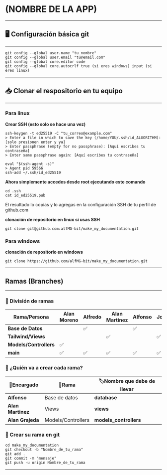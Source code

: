 # (NOMBRE DE LA APP)
---
## 🖥️ Configuración básica git
---
```shell
git config --global user.name "tu_nombre"
git config --global user.email "tu@email.com"
git config --global core.editor code
git config --global core.autocrlf true (si eres windows) input (si eres linux)
```
---
## 📥 Clonar el respositorio en tu equipo
---
### Para linux

**Crear SSH (esto solo se hace una vez)**

```shell
ssh-keygen -t ed25519 -C "tu_correo@example.com"
> Enter a file in which to save the key (/home/YOU/.ssh/id_ALGORITHM):[solo presionen enter y ya]
> Enter passphrase (empty for no passphrase): [Aquí escribes tu contraseña]
> Enter same passphrase again: [Aquí escribes tu contraseña]
```

```shell
eval "$(ssh-agent -s)"
> Agent pid 59566
ssh-add ~/.ssh/id_ed25519
```

**Ahora simplemente accedes desde root ejecutando este comando**

```shell
cd .ssh
cat id_ed25519.pub
```

El resultado lo copias y lo agregas en la configuración SSH de tu perfil de github.com

**clonación de repositorio en linux si usas SSH**

```shell
git clone git@github.com:alfMG-bit/make_my_documentation.git
```

### Para windows

**clonación de repositorio en windows**

```shell
git clone https://github.com/alfMG-bit/make_my_documentation.git
```

---

## Ramas (Branches)
---
### 🔗 División de ramas

| Rama/Persona           | Alan Moreno | Alfredo | Alan Martinez | Alfonso | Job |
| ---------------------- | ----------- | ------- | ------------- | ------- | --- |
| **Base de Datos**      |             | ✅       |               | ✅       |     |
| **Tailwind/Views**     |             |         | ✅             |         | ✅   |
| **Models/Controllers** | ✅           |         |               |         |     |
| **main**               | ✅           | ✅       | ✅             | ✅       | ✅   |

### 👤 ¿Quién va a crear cada rama?

| 👤Encargado       | 🔗Rama             | 🏷️Nombre que debe de llevar |
| ----------------- | ------------------ | ---------------------------- |
| **Alfonso**       | Base de datos      | **database**                 |
| **Alan Martinez** | Views              | **views**                    |
| **Alan Grajeda**  | Models/Controllers | **models_controllers**       |

### 🔨 Crear su rama en git

```shell
cd make_my_documentation
git checkout -b "Nombre_de_tu_rama"
git add .
git commit -m "mensaje"
git push -u origin Nombre_de_tu_rama
```

---

